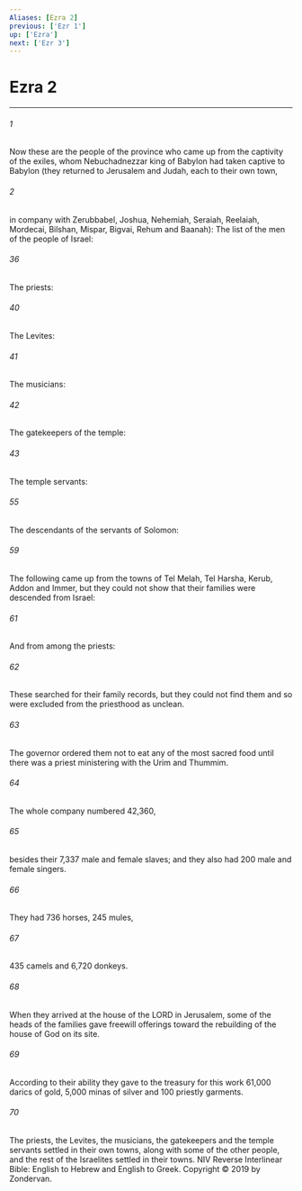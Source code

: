 ```yaml
---
Aliases: [Ezra 2]
previous: ['Ezr 1']
up: ['Ezra']
next: ['Ezr 3']
---
```

# Ezra 2

***


###### 1 
Now these are the people of the province who came up from the captivity of the exiles, whom Nebuchadnezzar king of Babylon had taken captive to Babylon (they returned to Jerusalem and Judah, each to their own town, 

###### 2 
in company with Zerubbabel, Joshua, Nehemiah, Seraiah, Reelaiah, Mordecai, Bilshan, Mispar, Bigvai, Rehum and Baanah): The list of the men of the people of Israel: 

###### 36 
The priests: 

###### 40 
The Levites: 

###### 41 
The musicians: 

###### 42 
The gatekeepers of the temple: 

###### 43 
The temple servants: 

###### 55 
The descendants of the servants of Solomon: 

###### 59 
The following came up from the towns of Tel Melah, Tel Harsha, Kerub, Addon and Immer, but they could not show that their families were descended from Israel: 

###### 61 
And from among the priests: 

###### 62 
These searched for their family records, but they could not find them and so were excluded from the priesthood as unclean. 

###### 63 
The governor ordered them not to eat any of the most sacred food until there was a priest ministering with the Urim and Thummim. 

###### 64 
The whole company numbered 42,360, 

###### 65 
besides their 7,337 male and female slaves; and they also had 200 male and female singers. 

###### 66 
They had 736 horses, 245 mules, 

###### 67 
435 camels and 6,720 donkeys. 

###### 68 
When they arrived at the house of the LORD in Jerusalem, some of the heads of the families gave freewill offerings toward the rebuilding of the house of God on its site. 

###### 69 
According to their ability they gave to the treasury for this work 61,000 darics of gold, 5,000 minas of silver and 100 priestly garments. 

###### 70 
The priests, the Levites, the musicians, the gatekeepers and the temple servants settled in their own towns, along with some of the other people, and the rest of the Israelites settled in their towns. NIV Reverse Interlinear Bible: English to Hebrew and English to Greek. Copyright © 2019 by Zondervan.
